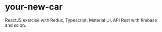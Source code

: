 # your-new-car
ReactJS exercise with Redux, Typescript, Material UI, API Rest with firebase and so on.
